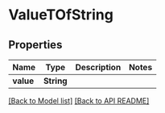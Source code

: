 # ValueTOfString


## Properties
Name | Type | Description | Notes
------------ | ------------- | ------------- | -------------
**value** | **String** |  | 




[[Back to Model list]](Models.md) [[Back to API README]](README.md)
